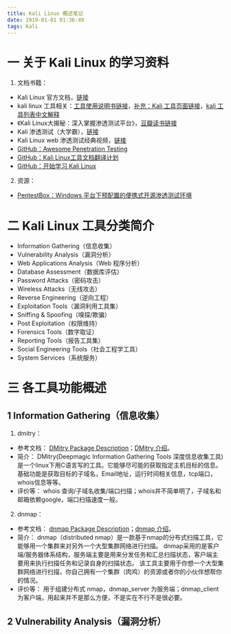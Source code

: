 ```yaml
---
title: Kali Linux 概述笔记
date: 2019-01-01 01:36:49
tags: Kali
---
```


# 一 关于 Kali Linux 的学习资料
1. 文档书籍：
- Kali Linux 官方文档，[链接](https://www.kali.org/kali-linux-documentation/)
- kali linux 工具相关：[工具使用说明书链接](https://tools.kali.org/tools-listing)，[补充：Kali 工具页面链接](https://tools.kali.org/)，[kali 工具列表中文解释](https://blog.csdn.net/jayjaydream/article/details/82945384)
- 《Kali Linux大揭秘：深入掌握渗透测试平台》，[豆瓣读书链接](https://book.douban.com/subject/30309211/)
- Kali 渗透测试（大学霸），[链接](http://www.daxueba.net/?page_id=2108)
- Kali Linux web 渗透测试经典视频，[链接](https://www.bilibili.com/video/av23312845?from=search&seid=1344609958529235591)
- [GitHub：Awesome Penetration Testing](https://github.com/enaqx/awesome-pentest)
- [GitHub：Kali Linux工具文档翻译计划](https://github.com/Jack-Liang/kalitools)
- [GitHub：开始学习 Kali Linux](https://github.com/tiancode/learn-hacking)

2. 资源：
- [PentestBox：Windows 平台下预配置的便携式开源渗透测试环境](https://pentestbox.org/zh/)

# 二 Kali Linux 工具分类简介
- Information Gathering（信息收集）
- Vulnerability Analysis（漏洞分析）
- Web Applications Analysis（Web 程序分析）
- Database Assessment（数据库评估）
- Password Attacks（密码攻击）
- Wireless Attacks（无线攻击）
- Reverse Engineering（逆向工程）
- Exploitation Tools（漏洞利用工具集）
- Sniffing & Spoofing（嗅探/欺骗）
- Post Exploitation（权限维持）
- Forensics Tools（数字取证）
- Reporting Tools（报告工具集）
- Social Engineering Tools（社会工程学工具）
- System Services（系统服务）

# 三 各工具功能概述
## 1 Information Gathering（信息收集）
1. dmitry：
- 参考文档：
[DMitry Package Description](https://tools.kali.org/information-gathering/dmitry)；[DMitry 介绍](https://github.com/Marlous/kalitools/blob/master/Information%20Gathering/DMitry.md)。
- 简介：
DMitry(Deepmagic Information Gathering Tools 深度信息收集工具)是一个linux下用C语言写的工具。它能够尽可能的获取指定主机目标的信息。基础功能是获取目标的子域名，Email地址，运行时间相关信息，tcp端口，whois信息等等。
- 评价等：
whois 查询/子域名收集/端口扫描；whois并不简单明了，子域名和邮箱依赖google，端口扫描速度一般。

2. dnmap：
- 参考文档：
[dnmap Package Description](https://tools.kali.org/information-gathering/dnmap)；[dnmap 介绍](https://github.com/Marlous/kalitools/blob/master/Information%20Gathering/dnmap.md)。
- 简介：
dnmap（distributed nmap）是一款基于nmap的分布式扫描工具，它能够用一个集群来对另外一个大型集群网络进行扫描。 dnmap采用的是客户端/服务器体系结构，服务端主要是用来分发任务和汇总扫描状态，客户端主要用来执行扫描任务和记录自身的扫描状态。 该工具主要用于你想一个大型集群网络进行扫描，你自己拥有一个集群（肉鸡）的资源或者你的小伙伴想帮你的情况。
- 评价等：
用于组建分布式 nmap，dnmap_server 为服务端；dnmap_client为客户端，用起来并不是那么方便，不是实在不行不是很必要。

## 2 Vulnerability Analysis（漏洞分析）